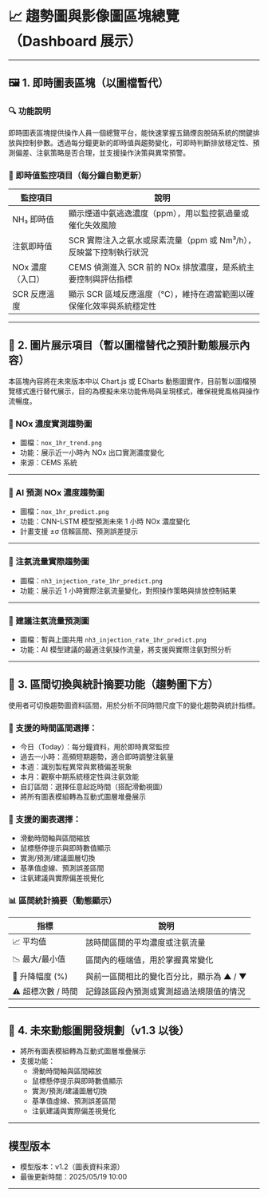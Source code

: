 # 📈 趨勢圖與影像圖區塊總覽（Dashboard 展示）

---

## 🖼️ 1. 即時圖表區塊（以圖檔暫代）

### 🔍 功能說明

即時圖表區塊提供操作人員一個總覽平台，能快速掌握五鍋煙囪脫硝系統的關鍵排放與控制參數。透過每分鐘更新的即時值與趨勢變化，可即時判斷排放穩定性、預測偏差、注氨策略是否合理，並支援操作決策與異常預警。

### 📡 即時值監控項目（每分鐘自動更新）

| 監控項目             | 說明                                                                 |
|----------------------|----------------------------------------------------------------------|
| NH₃ 即時值           | 顯示煙道中氨逃逸濃度（ppm），用以監控氨過量或催化失效風險           |
| 注氨即時值           | SCR 實際注入之氨水或尿素流量（ppm 或 Nm³/h），反映當下控制執行狀況   |
| NOx 濃度（入口）     | CEMS 偵測進入 SCR 前的 NOx 排放濃度，是系統主要控制與評估指標         |
| SCR 反應溫度         | 顯示 SCR 區域反應溫度（°C），維持在適當範圍以確保催化效率與系統穩定性 |

---

## 🔹 2. 圖片展示項目（暫以圖檔替代之預計動態展示內容）

本區塊內容將在未來版本中以 Chart.js 或 ECharts 動態圖實作，目前暫以圖檔預覽樣式進行替代展示，目的為模擬未來功能佈局與呈現樣式，確保視覺風格與操作流暢度。

### 📌 NOx 濃度實測趨勢圖

- 圖檔：`nox_1hr_trend.png`
- 功能：展示近一小時內 NOx 出口實測濃度變化
- 來源：CEMS 系統

---

### 📌 AI 預測 NOx 濃度趨勢圖

- 圖檔：`nox_1hr_predict.png`
- 功能：CNN-LSTM 模型預測未來 1 小時 NOx 濃度變化
- 計畫支援 ±σ 信賴區間、預測誤差提示

---

### 📌 注氨流量實際趨勢圖

- 圖檔：`nh3_injection_rate_1hr_predict.png`
- 功能：展示近 1 小時實際注氨流量變化，對照操作策略與排放控制結果

---

### 📌 建議注氨流量預測圖

- 圖檔：暫與上圖共用 `nh3_injection_rate_1hr_predict.png`
- 功能：AI 模型建議的最適注氨操作流量，將支援與實際注氨對照分析

---

## 🔄 3. 區間切換與統計摘要功能（趨勢圖下方）

使用者可切換趨勢圖資料區間，用於分析不同時間尺度下的變化趨勢與統計指標。

### 📆 支援的時間區間選擇：

- 今日（Today）：每分鐘資料，用於即時異常監控
- 過去一小時：高頻短期趨勢，適合即時調整注氨量
- 本週：識別製程異常與累積偏差現象
- 本月：觀察中期系統穩定性與注氨效能
- 自訂區間：選擇任意起訖時間（搭配滑動視圖）
- 將所有圖表模組轉為互動式圖層堆疊展示
### 📆 支援的圖表選擇：
  - 滑動時間軸與區間縮放
  - 鼠標懸停提示與即時數值顯示
  - 實測/預測/建議圖層切換
  - 基準值虛線、預測誤差區間
  - 注氨建議與實際偏差視覺化

### 📊 區間統計摘要（動態顯示）

| 指標             | 說明 |
|------------------|------|
| 📈 平均值         | 該時間區間的平均濃度或注氨流量 |
| 📉 最大/最小值    | 區間內的極端值，用於掌握異常變化 |
| 🔺 升降幅度 (%)   | 與前一區間相比的變化百分比，顯示為 ▲ / ▼ |
| ⚠️ 超標次數 / 時間 | 記錄該區段內預測或實測超過法規限值的情況 |

---

## 🚧 4. 未來動態圖開發規劃（v1.3 以後）

- 將所有圖表模組轉為互動式圖層堆疊展示
- 支援功能：
  - 滑動時間軸與區間縮放
  - 鼠標懸停提示與即時數值顯示
  - 實測/預測/建議圖層切換
  - 基準值虛線、預測誤差區間
  - 注氨建議與實際偏差視覺化

---

## 模型版本

- 模型版本：v1.2（圖表資料來源）
- 最後更新時間：2025/05/19 10:00

---
